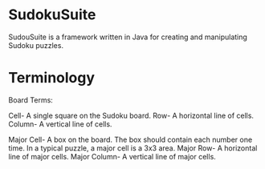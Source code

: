 SudokuSuite
===========

SudouSuite is a framework written in Java for creating and manipulating Sudoku puzzles.



Terminology
===========

Board Terms:

Cell-           A single square on the Sudoku board.
Row-            A horizontal line of cells.
Column-         A vertical line of cells.

Major Cell-     A box on the board. The box should contain each number one time. In a typical puzzle, a major cell
                  is a 3x3 area.
Major Row-      A horizontal line of major cells.
Major Column-   A vertical line of major cells.
